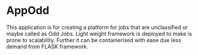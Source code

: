 # AppOdd
This application is for creating a platform for jobs that are unclassified or maybe called as Odd Jobs.
Light weight framework is deployed to make is prone to scalability. Further it can be containerised with ease due less demand from FLASK framework.
